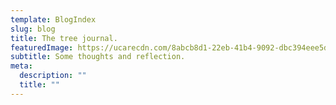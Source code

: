 ```yaml
---
template: BlogIndex
slug: blog
title: The tree journal.
featuredImage: https://ucarecdn.com/8abcb8d1-22eb-41b4-9092-dbc394eee5d8/-/preview/-/enhance/100/
subtitle: Some thoughts and reflection.
meta:
  description: ""
  title: ""
---
```

